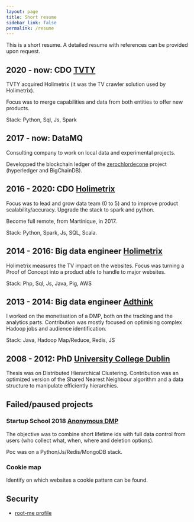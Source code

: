 ```yaml
---
layout: page
title: Short resume
sidebar_link: false
permalink: /resume
---
```


This is a short resume. A detailed resume with references can be provided upon request.


## 2020 - now: CDO [TVTY](https://tvty.tv)
TVTY acquired Holimetrix (it was the TV crawler solution used by Holimetrix).

Focus was to merge capabilities and data from both entities to offer new products.

Stack: Python, Sql, Js, Spark

## 2017 - now: DataMQ
Consulting company to work on local data and experimental projects.

Developped the blockchain ledger of the [zerochlordecone](https://www.zerochlordecone.com/) project (hyperledger and BigChainDB).

## 2016 - 2020: CDO [Holimetrix](https://holimetrix.com)
Focus was to lead and grow data team (0 to 5) and to improve product scalability/accuracy. Upgrade the stack to spark and python.

Become full remote, from Martinique, in 2017.

Stack: Python, Spark, Js, SQL, Scala.

## 2014 - 2016: Big data engineer [Holimetrix](https://holimetrix.com)
Holimetrix measures the TV impact on the websites. Focus was turning a Proof of Concept into a product able to handle to major websites.

Stack: Php, Sql, Js, Java, Pig, AWS

## 2013 - 2014: Big data engineer [Adthink](https://adthink.com)

I worked on the monetisation of a DMP, both on the tracking and the analytics parts.
Contribution was mostly focused on optimising complex Hadoop jobs and audience identification.

Stack: Java, Hadoop Map/Reduce, Redis, JS

## 2008 - 2012: PhD [University College Dublin](https://www.ucd.ie)

Thesis was on Distributed Hierarchical Clustering.
Contribution was an optimized version of the Shared Nearest Neighbour algorithm and a data structure to manipulate efficiently hierarchies.

## Failed/paused projects

### Startup School 2018 [Anonymous DMP](https://www.startupschool.org/companies/dmp-io)
The objective was to combine short lifetime ids with full data control from users (who collect what, when, where and deletion options).

Poc was on a Python/Js/Redis/MongoDB stack.

### Cookie map
Identify on which websites a cookie pattern can be found.

## Security

- [root-me profile](https://www.root-me.org/glefait?inc=statistiques&lang=fr)
